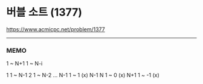 
# 버블 소트 (1377)

https://www.acmicpc.net/problem/1377


---

### MEMO

1 ~ N+1
1 ~ N-i

1
1 ~ N-1
2
1 ~ N-2
...
N-1
1 ~ 1 (x) N-1 
N
1 ~ 0 (x)
N+1
1 ~ -1 (x)